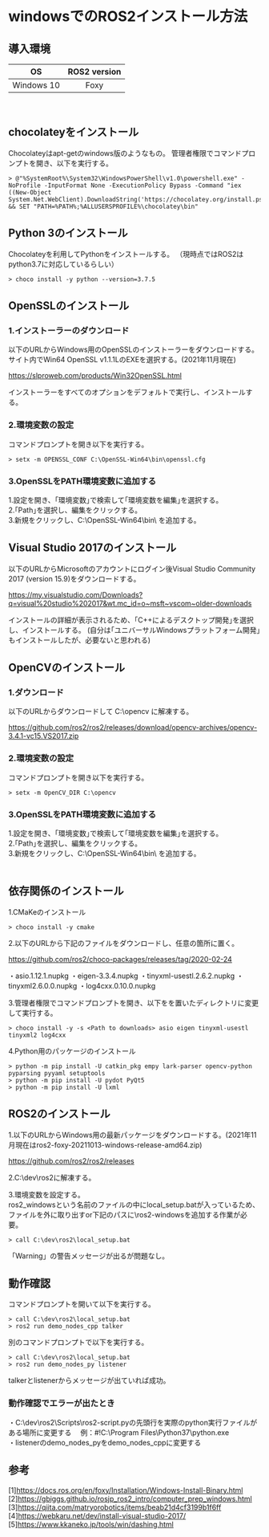 # windowsでのROS2インストール方法


## 導入環境

| OS | ROS2 version |
|:-:|:-:|
| Windows 10 | Foxy |

<br>

## chocolateyをインストール

Chocolateyはapt-getのwindows版のようなもの。
管理者権限でコマンドプロンプトを開き、以下を実行する。

```
> @"%SystemRoot%\System32\WindowsPowerShell\v1.0\powershell.exe" -NoProfile -InputFormat None -ExecutionPolicy Bypass -Command "iex ((New-Object System.Net.WebClient).DownloadString('https://chocolatey.org/install.ps1'))" && SET "PATH=%PATH%;%ALLUSERSPROFILE%\chocolatey\bin"
```

## Python 3のインストール

Chocolateyを利用してPythonをインストールする。
（現時点ではROS2はpython3.7に対応しているらしい）

```
> choco install -y python --version=3.7.5
```

## OpenSSLのインストール
### 1.インストーラーのダウンロード

以下のURLからWindows用のOpenSSLのインストーラーをダウンロードする。
サイト内でWin64 OpenSSL v1.1.1LのEXEを選択する。(2021年11月現在)

https://slproweb.com/products/Win32OpenSSL.html

インストーラーをすべてのオプションをデフォルトで実行し、インストールする。

### 2.環境変数の設定

コマンドプロンプトを開き以下を実行する。

```
> setx -m OPENSSL_CONF C:\OpenSSL-Win64\bin\openssl.cfg
```
### 3.OpenSSLをPATH環境変数に追加する

1.設定を開き、｢環境変数｣で検索して｢環境変数を編集｣を選択する。<br>
2.｢Path｣を選択し、編集をクリックする。<br>
3.新規をクリックし、C:\OpenSSL-Win64\bin\ を追加する。<br>

## Visual Studio 2017のインストール 

以下のURLからMicrosoftのアカウントにログイン後Visual Studio Community 2017 (version 15.9)をダウンロードする。

https://my.visualstudio.com/Downloads?q=visual%20studio%202017&wt.mc_id=o~msft~vscom~older-downloads

インストールの詳細が表示されるため、｢C++によるデスクトップ開発｣を選択し、インストールする。
(自分は｢ユニバーサルWindowsプラットフォーム開発｣もインストールしたが、必要ないと思われる)

## OpenCVのインストール

### 1.ダウンロード

以下のURLからダウンロードして C:\opencv に解凍する。

https://github.com/ros2/ros2/releases/download/opencv-archives/opencv-3.4.1-vc15.VS2017.zip

### 2.環境変数の設定

コマンドプロンプトを開き以下を実行する。

```
> setx -m OpenCV_DIR C:\opencv
```
### 3.OpenSSLをPATH環境変数に追加する

1.設定を開き、｢環境変数｣で検索して｢環境変数を編集｣を選択する。<br>
2.｢Path｣を選択し、編集をクリックする。<br>
3.新規をクリックし、C:\OpenSSL-Win64\bin\ を追加する。<br>　

## 依存関係のインストール

1.CMaKeのインストール
```
> choco install -y cmake
```

2.以下のURLから下記のファイルをダウンロードし、任意の箇所に置く。

https://github.com/ros2/choco-packages/releases/tag/2020-02-24

・asio.1.12.1.nupkg
・eigen-3.3.4.nupkg
・tinyxml-usestl.2.6.2.nupkg
・tinyxml2.6.0.0.nupkg
・log4cxx.0.10.0.nupkg

3.管理者権限でコマンドプロンプトを開き、以下を<Path to downloads>を置いたディレクトリに変更して実行する。
```
> choco install -y -s <Path to downloads> asio eigen tinyxml-usestl tinyxml2 log4cxx
```

4.Python用のパッケージのインストール
```
> python -m pip install -U catkin_pkg empy lark-parser opencv-python pyparsing pyyaml setuptools
> python -m pip install -U pydot PyQt5
> python -m pip install -U lxml
```

## ROS2のインストール

1.以下のURLからWindows用の最新パッケージをダウンロードする。(2021年11月現在はros2-foxy-20211013-windows-release-amd64.zip)

https://github.com/ros2/ros2/releases

2.C:\dev\ros2に解凍する。

3.環境変数を設定する。<br>
ros2_windowsという名前のファイルの中にlocal_setup.batが入っているため、ファイルを外に取り出すor下記のパスに\ros2-windowsを追加する作業が必要。
```
> call C:\dev\ros2\local_setup.bat
```
「Warning」の警告メッセージが出るが問題なし。

## 動作確認

コマンドプロンプトを開いて以下を実行する。
```
> call C:\dev\ros2\local_setup.bat
> ros2 run demo_nodes_cpp talker
```
別のコマンドプロンプトで以下を実行する。
```
> call C:\dev\ros2\local_setup.bat
> ros2 run demo_nodes_py listener
```
talkerとlistenerからメッセージが出ていれば成功。

### 動作確認でエラーが出たとき
・C:\dev\ros2\Scripts\ros2-script.pyの先頭行を実際のpython実行ファイルがある場所に変更する
　例：#!C:\Program Files\Python37\python.exe
<br>・listenerのdemo_nodes_pyをdemo_nodes_cppに変更する

## 参考

[1]https://docs.ros.org/en/foxy/Installation/Windows-Install-Binary.html
[2]https://gbiggs.github.io/rosjp_ros2_intro/computer_prep_windows.html
[3]https://qiita.com/matryorobotics/items/beab21d4cf3199b1f6ff
[4]https://webkaru.net/dev/install-visual-studio-2017/
[5]https://www.kkaneko.jp/tools/win/dashing.html